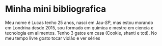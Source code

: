 # Minha mini bibliografica
Meu nome é Lucas tenho 25 anos, nasci em Jau-*SP*, mas estou morando em Londrina
desde 2015, sou formado em química e mestre em ciencia e tecnologia em alimentos.
Tenho 3 gatos em casa (Cookie, shanti e toti). No meu tempo livre gosto tocar violão e ver séries
<!-- e nesse final de semana vou descobrir se gosto de acampar também -->

